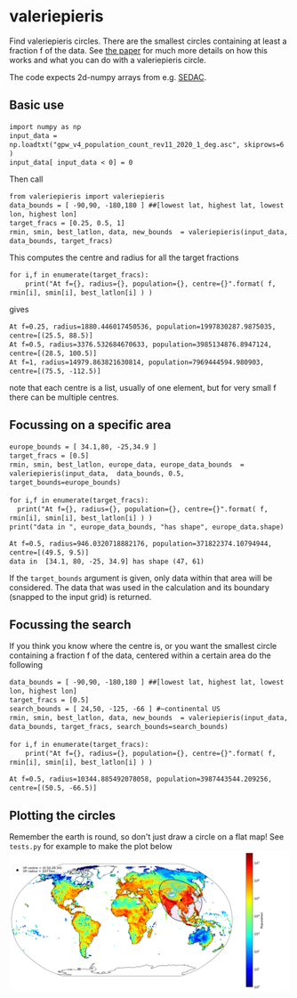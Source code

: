 # valeriepieris
Find valeriepieris circles. There are the smallest circles containing at least a fraction f of the data. See [the paper](https://arxiv.org/abs/2307.16728) for much more details on how this works and what you can do with a valeriepieris circle.

The code expects 2d-numpy arrays from e.g. [SEDAC](https://sedac.ciesin.columbia.edu/data/set/gpw-v4-population-count-rev11/data-download). 

## Basic use
```
import numpy as np
input_data = np.loadtxt("gpw_v4_population_count_rev11_2020_1_deg.asc", skiprows=6 )
input_data[ input_data < 0] = 0
```
Then call
```
from valeriepieris import valeriepieris
data_bounds = [ -90,90, -180,180 ] ##[lowest lat, highest lat, lowest lon, highest lon]
target_fracs = [0.25, 0.5, 1]
rmin, smin, best_latlon, data, new_bounds  = valeriepieris(input_data,  data_bounds, target_fracs)		
```
This computes the centre and radius for all the target fractions
```
for i,f in enumerate(target_fracs):
	print("At f={}, radius={}, population={}, centre={}".format( f, rmin[i], smin[i], best_latlon[i] ) )
```
gives
```
At f=0.25, radius=1880.446017450536, population=1997830287.9875035, centre=[(25.5, 88.5)]
At f=0.5, radius=3376.532684670633, population=3985134876.8947124, centre=[(28.5, 100.5)]
At f=1, radius=14979.863821630814, population=7969444594.980903, centre=[(75.5, -112.5)]
```
note that each centre is a list, usually of one element, but for very small f there can be multiple centres.

## Focussing on a specific area
```
europe_bounds = [ 34.1,80, -25,34.9 ] 
target_fracs = [0.5]
rmin, smin, best_latlon, europe_data, europe_data_bounds  = valeriepieris(input_data,  data_bounds, 0.5, target_bounds=europe_bounds)		

for i,f in enumerate(target_fracs):
  print("At f={}, radius={}, population={}, centre={}".format( f, rmin[i], smin[i], best_latlon[i] ) )
print("data in ", europe_data_bounds, "has shape", europe_data.shape)
```
```
At f=0.5, radius=946.0320718882176, population=371822374.10794944, centre=[(49.5, 9.5)]
data in  [34.1, 80, -25, 34.9] has shape (47, 61)
```
If the `target_bounds` argument is given, only data within that area will be considered. The data that was used in the calculation and its boundary (snapped to the input grid) is returned.

## Focussing the search
If you think you know where the centre is, or you want the smallest circle containing a fraction f of the data, centered within a certain area do the following
```
data_bounds = [ -90,90, -180,180 ] ##[lowest lat, highest lat, lowest lon, highest lon]
target_fracs = [0.5]
search_bounds = [ 24,50, -125, -66 ] #~continental US
rmin, smin, best_latlon, data, new_bounds  = valeriepieris(input_data,  data_bounds, target_fracs, search_bounds=search_bounds)		

for i,f in enumerate(target_fracs):
	print("At f={}, radius={}, population={}, centre={}".format( f, rmin[i], smin[i], best_latlon[i] ) )
```
```
At f=0.5, radius=10344.885492078058, population=3987443544.209256, centre=[(50.5, -66.5)]
```

## Plotting the circles
Remember the earth is round, so don't just draw a circle on a flat map! See `tests.py` for example to make the plot below
![vpmap](https://github.com/rudyarthur/valeriepieris/blob/main/tests/test_global.png)






